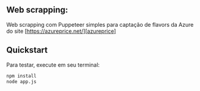 ## Web scrapping:

Web scrapping com Puppeteer simples para captação de flavors da Azure do site [https://azureprice.net/][azureprice]

## Quickstart

Para testar, execute em seu terminal:

```bash
npm install
node app.js
```

[azureprice]: https://azureprice.net/